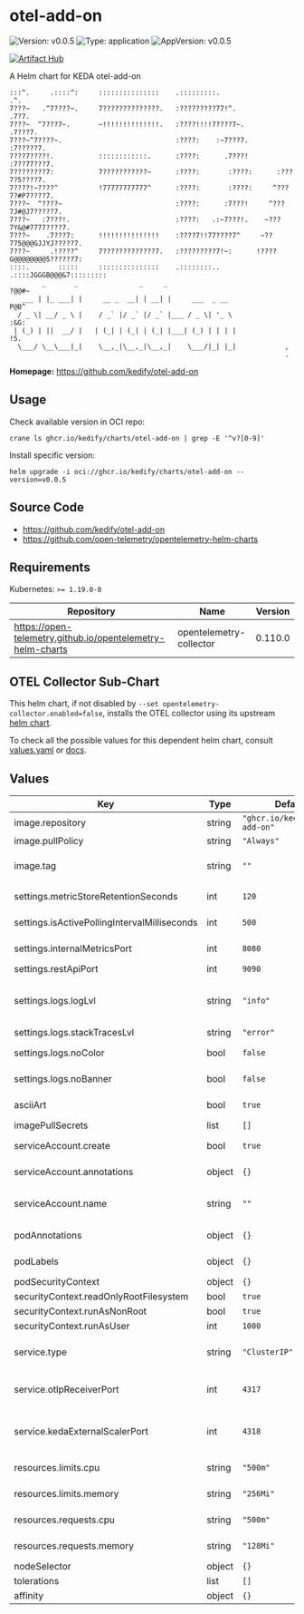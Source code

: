 # otel-add-on

![Version: v0.0.5](https://img.shields.io/badge/Version-v0.0.5-informational?style=flat-square) ![Type: application](https://img.shields.io/badge/Type-application-informational?style=flat-square) ![AppVersion: v0.0.5](https://img.shields.io/badge/AppVersion-v0.0.5-informational?style=flat-square)

[![Artifact Hub](https://img.shields.io/endpoint?url=https://artifacthub.io/badge/repository/otel-add-on)](https://artifacthub.io/packages/search?repo=otel-add-on)

A Helm chart for KEDA otel-add-on

```
:::^.     .::::^:     :::::::::::::::    .:::::::::.                   .^.
7???~   .^7????~.     7??????????????.   :?????????77!^.              .7?7.
7???~  ^7???7~.       ~!!!!!!!!!!!!!!.   :????!!!!7????7~.           .7???7.
7???~^7????~.                            :????:    :~7???7.         :7?????7.
7???7????!.           ::::::::::::.      :????:      .7???!        :7??77???7.
7????????7:           7???????????~      :????:       :????:      :???7?5????7.
7????!~????^          !77777777777^      :????:       :????:     ^???7?#P7????7.
7???~  ^????~                            :????:      :7???!     ^???7J#@J7?????7.
7???~   :7???!.                          :????:   .:~7???!.    ~???7Y&@#7777????7.
7???~    .7???7:      !!!!!!!!!!!!!!!    :????7!!77????7^     ~??775@@@GJJYJ?????7.
7???~     .!????^     7?????????????7.   :?????????7!~:      !????G@@@@@@@@5??????7:
::::.       :::::     :::::::::::::::    .::::::::..        .::::JGGGB@@@&7:::::::::
        _       _               _     _                               ?@@#~
   ___ | |_ ___| |     __ _  __| | __| |     ___  _ __                P@B^
  / _ \| __/ _ \ |    / _` |/ _` |/ _` |___ / _ \| '_ \             :&G:
 | (_) | ||  __/ |   | (_| | (_| | (_| |___| (_) | | | |            !5.
  \___/ \__\___|_|    \__,_|\__,_|\__,_|    \___/|_| |_|            ,
                                                                    .
```

**Homepage:** <https://github.com/kedify/otel-add-on>

## Usage

Check available version in OCI repo:
```
crane ls ghcr.io/kedify/charts/otel-add-on | grep -E '^v?[0-9]'
```

Install specific version:
```
helm upgrade -i oci://ghcr.io/kedify/charts/otel-add-on --version=v0.0.5
```

## Source Code

* <https://github.com/kedify/otel-add-on>
* <https://github.com/open-telemetry/opentelemetry-helm-charts>

## Requirements

Kubernetes: `>= 1.19.0-0`

| Repository | Name | Version |
|------------|------|---------|
| https://open-telemetry.github.io/opentelemetry-helm-charts | opentelemetry-collector | 0.110.0 |

## OTEL Collector Sub-Chart

This helm chart, if not disabled by `--set opentelemetry-collector.enabled=false`, installs the OTEL collector using
its upstream [helm chart](https://github.com/open-telemetry/opentelemetry-helm-charts/tree/main/charts/opentelemetry-collector).

To check all the possible values for this dependent helm chart, consult [values.yaml](https://github.com/open-telemetry/opentelemetry-helm-charts/blob/main/charts/opentelemetry-collector/values.yaml)
or [docs](https://github.com/open-telemetry/opentelemetry-helm-charts/blob/main/charts/opentelemetry-collector/README.md).

## Values

| Key | Type | Default | Description |
|-----|------|---------|-------------|
| image.repository | string | `"ghcr.io/kedify/otel-add-on"` | Image to use for the Deployment |
| image.pullPolicy | string | `"Always"` | Image pull policy, consult [docs](https://kubernetes.io/docs/concepts/containers/images/#image-pull-policy) |
| image.tag | string | `""` | Image version to use for the Deployment, if not specified, it defaults to `.Chart.AppVersion` |
| settings.metricStoreRetentionSeconds | int | `120` | how long the metrics should be kept in the short term (in memory) storage |
| settings.isActivePollingIntervalMilliseconds | int | `500` | how often (in milliseconds) should the IsActive method be tried |
| settings.internalMetricsPort | int | `8080` | internal (mostly golang) metrics will be exposed on `:8080/metrics` |
| settings.restApiPort | int | `9090` | port where rest api should be listening |
| settings.logs.logLvl | string | `"info"` | Can be one of 'debug', 'info', 'error', or any integer value > 0 which corresponds to custom debug levels of increasing verbosity |
| settings.logs.stackTracesLvl | string | `"error"` | one of: info, error, panic |
| settings.logs.noColor | bool | `false` | if anything else than 'false', the log will not contain colors |
| settings.logs.noBanner | bool | `false` | if anything else than 'false', the log will not print the ascii logo |
| asciiArt | bool | `true` | should the ascii logo be printed when this helm chart is installed |
| imagePullSecrets | list | `[]` | [details](https://kubernetes.io/docs/concepts/containers/images/#specifying-imagepullsecrets-on-a-pod) |
| serviceAccount.create | bool | `true` | should the service account be also created and linked in the deployment |
| serviceAccount.annotations | object | `{}` | further custom annotation that will be added on the service account |
| serviceAccount.name | string | `""` | name of the service account, defaults to `otel-add-on.fullname` ~ release name if not overriden |
| podAnnotations | object | `{}` | additional custom pod annotations that will be used for pod |
| podLabels | object | `{}` | additional custom pod labels that will be used for pod |
| podSecurityContext | object | `{}` | [details](https://kubernetes.io/docs/tasks/configure-pod-container/security-context/#set-the-security-context-for-a-pod) |
| securityContext.readOnlyRootFilesystem | bool | `true` | [details](https://kubernetes.io/docs/tasks/configure-pod-container/security-context/) |
| securityContext.runAsNonRoot | bool | `true` | [details](https://kubernetes.io/docs/tasks/configure-pod-container/security-context/#implicit-group-memberships-defined-in-etc-group-in-the-container-image) |
| securityContext.runAsUser | int | `1000` | [details](https://kubernetes.io/docs/tasks/configure-pod-container/security-context/#implicit-group-memberships-defined-in-etc-group-in-the-container-image) |
| service.type | string | `"ClusterIP"` | Under this service, the otel add on needs to be reachable by KEDA operator and OTEL collector ([details](https://kubernetes.io/docs/concepts/services-networking/service/#publishing-services-service-types)) |
| service.otlpReceiverPort | int | `4317` | OTLP receiver will be opened on this port. OTEL exporter configured in the OTEL collector needs to have this value set. |
| service.kedaExternalScalerPort | int | `4318` | KEDA external scaler will be opened on this port. ScaledObject's `.spec.triggers[].metadata.scalerAddress` needs to be set to this svc and this port. |
| resources.limits.cpu | string | `"500m"` | cpu limit for the pod, enforced by cgroups ([details](https://kubernetes.io/docs/concepts/configuration/manage-resources-containers/)) |
| resources.limits.memory | string | `"256Mi"` | memory limit for the pod, used by oomkiller ([details](https://kubernetes.io/docs/concepts/configuration/manage-resources-containers/)) |
| resources.requests.cpu | string | `"500m"` | cpu request for the pod, used by k8s scheduler ([details](https://kubernetes.io/docs/concepts/configuration/manage-resources-containers/)) |
| resources.requests.memory | string | `"128Mi"` | memory request for the pod, used by k8s scheduler ([details](https://kubernetes.io/docs/concepts/configuration/manage-resources-containers/)) |
| nodeSelector | object | `{}` | [details](https://kubernetes.io/docs/concepts/scheduling-eviction/assign-pod-node/#nodeselector) |
| tolerations | list | `[]` | [details](https://kubernetes.io/docs/concepts/scheduling-eviction/taint-and-toleration/) |
| affinity | object | `{}` | [details](https://kubernetes.io/docs/concepts/scheduling-eviction/assign-pod-node/#affinity-and-anti-affinity) |
